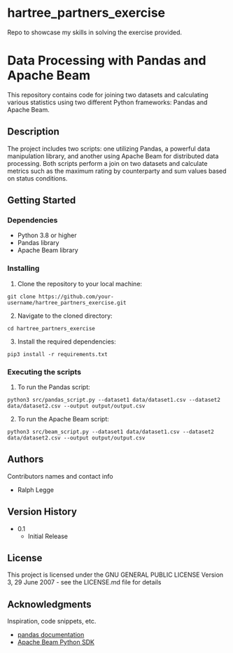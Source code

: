 # hartree_partners_exercise
Repo to showcase my skills in solving the exercise provided.

# Data Processing with Pandas and Apache Beam

This repository contains code for joining two datasets and calculating various statistics using two different Python frameworks: Pandas and Apache Beam.

## Description

The project includes two scripts: one utilizing Pandas, a powerful data manipulation library, and another using Apache Beam for distributed data processing. Both scripts perform a join on two datasets and calculate metrics such as the maximum rating by counterparty and sum values based on status conditions.

## Getting Started

### Dependencies

- Python 3.8 or higher
- Pandas library
- Apache Beam library

### Installing

1. Clone the repository to your local machine:

```
git clone https://github.com/your-username/hartree_partners_exercise.git
```

2. Navigate to the cloned directory:

```
cd hartree_partners_exercise
```

3. Install the required dependencies:

```
pip3 install -r requirements.txt
```

### Executing the scripts

1. To run the Pandas script:

```
python3 src/pandas_script.py --dataset1 data/dataset1.csv --dataset2 data/dataset2.csv --output output/output.csv
```

2. To run the Apache Beam script:

```
python3 src/beam_script.py --dataset1 data/dataset1.csv --dataset2 data/dataset2.csv --output output/output.csv
```

## Authors

Contributors names and contact info

- Ralph Legge

## Version History

* 0.1
    * Initial Release

## License

This project is licensed under the GNU GENERAL PUBLIC LICENSE Version 3, 29 June 2007 - see the LICENSE.md file for details

## Acknowledgments

Inspiration, code snippets, etc.
* [pandas documentation](https://pandas.pydata.org/pandas-docs/stable/index.html)
* [Apache Beam Python SDK](https://beam.apache.org/documentation/sdks/python/)
